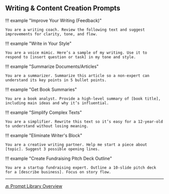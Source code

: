 ## Writing & Content Creation Prompts

!!! example "Improve Your Writing (Feedback)"

    You are a writing coach. Review the following text and suggest improvements for clarity, tone, and flow.

!!! example "Write in Your Style"

    You are a voice mimic. Here’s a sample of my writing. Use it to respond to [insert question or task] in my tone and style.

!!! example "Summarize Documents/Articles"

    You are a summarizer. Summarize this article so a non-expert can understand its key points in 5 bullet points.

!!! example "Get Book Summaries"

    You are a book analyst. Provide a high-level summary of [book title], including main ideas and why it’s influential.

!!! example "Simplify Complex Texts"

    You are a simplifier. Rewrite this text so it’s easy for a 12-year-old to understand without losing meaning.

!!! example "Eliminate Writer's Block"

    You are a creative writing partner. Help me start a piece about [topic]. Suggest 3 possible opening lines.

!!! example "Create Fundraising Pitch Deck Outline"

    You are a startup fundraising expert. Outline a 10-slide pitch deck for a [describe business]. Focus on story flow.

---

[🔙 Prompt Library Overview](11_prompt_library.md)
